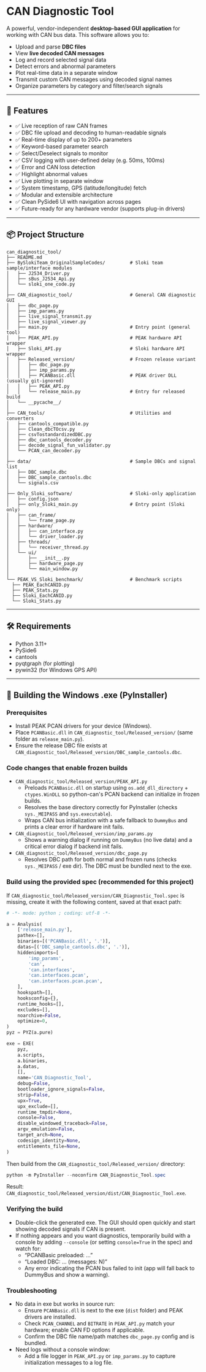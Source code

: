 # CAN Diagnostic Tool

A powerful, vendor-independent **desktop-based GUI application** for working with CAN bus data. This software allows you to:

- Upload and parse **DBC files**
- View **live decoded CAN messages**
- Log and record selected signal data
- Detect errors and abnormal parameters
- Plot real-time data in a separate window
- Transmit custom CAN messages using decoded signal names
- Organize parameters by category and filter/search signals

---

## 🚀 Features

- ✅ Live reception of raw CAN frames
- ✅ DBC file upload and decoding to human-readable signals
- ✅ Real-time display of up to 200+ parameters
- ✅ Keyword-based parameter search
- ✅ Select/Deselect signals to monitor
- ✅ CSV logging with user-defined delay (e.g. 50ms, 100ms)
- ✅ Error and CAN loss detection
- ✅ Highlight abnormal values
- ✅ Live plotting in separate window
- ✅ System timestamp, GPS (latitude/longitude) fetch
- ✅ Modular and extensible architecture
- ✅ Clean PySide6 UI with navigation across pages
- ✅ Future-ready for any hardware vendor (supports plug-in drivers)

---

## 📦 Project Structure
```text
can_diagnostic_tool/
├── README.md
├── BySlokiTeam_OriginalSampleCodes/         # Sloki team sample/interface modules
│   ├── J2534_Driver.py
│   ├── sBus_J2534_Api.py
│   └── sloki_one_code.py
│
├── CAN_diagnostic_tool/                     # General CAN diagnostic GUI
│   ├── dbc_page.py
│   ├── imp_params.py
│   ├── live_signal_transmit.py
│   ├── live_signal_viewer.py
│   ├── main.py                              # Entry point (general tool)
│   ├── PEAK_API.py                          # PEAK hardware API wrapper
│   ├── Sloki_API.py                         # Sloki hardware API wrapper
│   ├── Released_version/                    # Frozen release variant
│   │   ├── dbc_page.py
│   │   ├── imp_params.py
│   │   ├── PCANBasic.dll                    # PEAK driver DLL (usually git-ignored)
│   │   ├── PEAK_API.py
│   │   └── release_main.py                  # Entry for released build
│   └── __pycache__/
│
├── CAN_tools/                               # Utilities and converters
│   ├── cantools_compatible.py
│   ├── Clean_dbcTOcsv.py
│   ├── csvTostandardizedDBC.py
│   ├── dbc_cantools_decoder.py
│   ├── decode_signal_fun_validater.py
│   └── PCAN_can_decoder.py
│
├── data/                                    # Sample DBCs and signal list
│   ├── DBC_sample.dbc
│   ├── DBC_sample_cantools.dbc
│   └── signals.csv
│
├── Only_Sloki_software/                     # Sloki‑only application
│   ├── config.json
│   ├── only_Sloki_main.py                   # Entry point (Sloki only)
│   ├── can_frame/
│   │   └── frame_page.py
│   ├── hardware/
│   │   ├── can_interface.py
│   │   └── driver_loader.py
│   ├── threads/
│   │   └── receiver_thread.py
│   └── ui/
│       ├── __init__.py
│       ├── hardware_page.py
│       └── main_window.py
│
└── PEAK_VS_Sloki_benchmark/                 # Benchmark scripts
  ├── PEAK_EachCANID.py
  ├── PEAK_Stats.py
  ├── Sloki_EachCANID.py
  └── Sloki_Stats.py
```


---

## 🛠️ Requirements

- Python 3.11+
- PySide6
- cantools
- pyqtgraph (for plotting)
- pywin32 (for Windows GPS API)

---

## 🧩 Building the Windows .exe (PyInstaller)

### Prerequisites
- Install PEAK PCAN drivers for your device (Windows).
- Place `PCANBasic.dll` in `CAN_diagnostic_tool/Released_version/` (same folder as `release_main.py`).
- Ensure the release DBC file exists at `CAN_diagnostic_tool/Released_version/DBC_sample_cantools.dbc`.

### Code changes that enable frozen builds
- `CAN_diagnostic_tool/Released_version/PEAK_API.py`
  - Preloads `PCANBasic.dll` on startup using `os.add_dll_directory` + `ctypes.WinDLL` so python-can's PCAN backend can initialize in frozen builds.
  - Resolves the base directory correctly for PyInstaller (checks `sys._MEIPASS` and `sys.executable`).
  - Wraps CAN bus initialization with a safe fallback to `DummyBus` and prints a clear error if hardware init fails.
- `CAN_diagnostic_tool/Released_version/imp_params.py`
  - Shows a warning dialog if running on `DummyBus` (no live data) and a critical error dialog if backend init fails.
- `CAN_diagnostic_tool/Released_version/dbc_page.py`
  - Resolves DBC path for both normal and frozen runs (checks `sys._MEIPASS` / exe dir). The DBC must be bundled next to the exe.

### Build using the provided spec (recommended for this project)
If `CAN_diagnostic_tool/Released_version/CAN_Diagnostic_Tool.spec` is missing, create it with the following content, saved at that exact path:

```python
# -*- mode: python ; coding: utf-8 -*-

a = Analysis(
    ['release_main.py'],
    pathex=[],
    binaries=[('PCANBasic.dll', '.')],
    datas=[('DBC_sample_cantools.dbc', '.')],
    hiddenimports=[
        'imp_params',
        'can',
        'can.interfaces',
        'can.interfaces.pcan',
        'can.interfaces.pcan.pcan',
    ],
    hookspath=[],
    hooksconfig={},
    runtime_hooks=[],
    excludes=[],
    noarchive=False,
    optimize=0,
)
pyz = PYZ(a.pure)

exe = EXE(
    pyz,
    a.scripts,
    a.binaries,
    a.datas,
    [],
    name='CAN_Diagnostic_Tool',
    debug=False,
    bootloader_ignore_signals=False,
    strip=False,
    upx=True,
    upx_exclude=[],
    runtime_tmpdir=None,
    console=False,
    disable_windowed_traceback=False,
    argv_emulation=False,
    target_arch=None,
    codesign_identity=None,
    entitlements_file=None,
)
```

Then build from the `CAN_diagnostic_tool/Released_version/` directory:

```powershell
python -m PyInstaller --noconfirm CAN_Diagnostic_Tool.spec
```

Result: `CAN_diagnostic_tool/Released_version/dist/CAN_Diagnostic_Tool.exe`.

### Verifying the build
- Double-click the generated exe. The GUI should open quickly and start showing decoded signals if CAN is present.
- If nothing appears and you want diagnostics, temporarily build with a console by adding `--console` (or setting `console=True` in the spec) and watch for:
  - “PCANBasic preloaded: …”
  - “Loaded DBC: … (messages: N)”
  - Any error indicating the PCAN bus failed to init (app will fall back to DummyBus and show a warning).

### Troubleshooting
- No data in exe but works in source run:
  - Ensure `PCANBasic.dll` is next to the exe (`dist` folder) and PEAK drivers are installed.
  - Check `PCAN_CHANNEL` and `BITRATE` in `PEAK_API.py` match your hardware; enable CAN FD options if applicable.
  - Confirm the DBC file name/path matches `dbc_page.py` config and is bundled.
- Need logs without a console window:
  - Add a file logger in `PEAK_API.py` or `imp_params.py` to capture initialization messages to a log file.